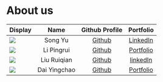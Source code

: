 # About us

Display | Name | Github Profile | Portfolio 
--------|:----:|:--------------:|:---------:
![](https://avatars.githubusercontent.com/u/55625337?s=460&u=8cf010d3f5099773aec99b0ebe41c4902552a392&v=4) | Song Yu | [Github](https://github.com/Song0180) | [LinkedIn](https://www.linkedin.com/in/daniel-yu-song/)
![](https://via.placeholder.com/100.png?text=Photo) | Li Pingrui | [Github](https://github.com/) | [Portfolio](docs/team/johndoe.md)
![](https://avatars.githubusercontent.com/u/24670073?v=4) | Liu Ruiqian | [Github](https://github.com/lowwilliam/ ) | [linkedIn](https://www.linkedin.com/in/ruiqian-liu/)
![](https://avatars.githubusercontent.com/u/77818186?s=40&v=4) | Dai Yingchao | [Github](https://github.com/baggiiiie) | [Portfolio](docs/team/baggiiiie.md)
